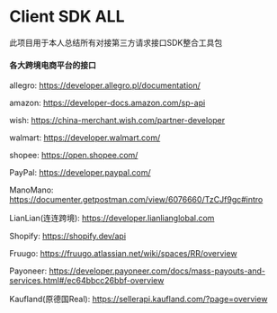 Client SDK ALL
===========
此项目用于本人总结所有对接第三方请求接口SDK整合工具包









#### 各大跨境电商平台的接口

allegro: https://developer.allegro.pl/documentation/

amazon: https://developer-docs.amazon.com/sp-api

wish: https://china-merchant.wish.com/partner-developer

walmart: https://developer.walmart.com/

shopee: https://open.shopee.com/

PayPal: https://developer.paypal.com/

ManoMano: https://documenter.getpostman.com/view/6076660/TzCJf9gc#intro

LianLian(连连跨境): https://developer.lianlianglobal.com

Shopify: https://shopify.dev/api

Fruugo: https://fruugo.atlassian.net/wiki/spaces/RR/overview

Payoneer: https://developer.payoneer.com/docs/mass-payouts-and-services.html#/ec64bbcc26bbf-overview

Kaufland(原德国Real): https://sellerapi.kaufland.com/?page=overview